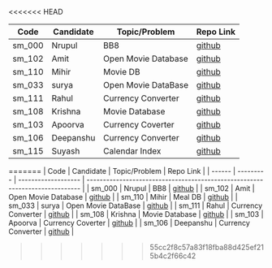 <<<<<<< HEAD

| Code   | Candidate  | Topic/Problem       | Repo Link                                               |
| ------ | ---------- | ------------------- | ------------------------------------------------------- |
| sm_000 | Nrupul     | BB8                 | [github](https://github.com/nrupuld/masai-sprint-1)     |
| sm_102 | Amit       | Open Movie Database | [github](https://github.com/akamit21/masai-sprint-3)    |
| sm_110 | Mihir      | Movie DB            | [github](https://github.com/mihirlaldas/masai-sprint-3) |
| sm_033 | surya      | Open Movie DataBase | [github](https://github.com/suryakh/masai-sprint-3)     |
| sm_111 | Rahul      | Currency Converter  | [github](https://github.com/rj3010/masai-sprint-3)      |
| sm_108 | Krishna    | Movie Database      | [github](https://github.com/krishna7860/sprint-3)       |
| sm_103 | Apoorva    | Currency Coverter   | [github](https://github.com/krsnaapoorv/projects/tree/master/masai-sprint-3)|
| sm_106 | Deepanshu  | Currency Converter  | [github](https://github.com/dipanshuraz/masai-sprint-3) |
| sm_115 | Suyash     | Calendar Index      | [github](https://github.com/SuyashMishra-dev/masai-projects)|
=======
| Code   | Candidate | Topic/Problem       | Repo Link                                                                    |
| ------ | --------- | ------------------- | ---------------------------------------------------------------------------- |
| sm_000 | Nrupul    | BB8                 | [github](https://github.com/nrupuld/masai-sprint-1)                          |
| sm_102 | Amit      | Open Movie Database | [github](https://github.com/akamit21/masai-sprint-3)                         |
| sm_110 | Mihir     | Meal DB             | [github](https://github.com/mihirlaldas/masai-sprint-3)                      |
| sm_033 | surya     | Open Movie DataBase | [github](https://github.com/suryakh/masai-sprint-3)                          |
| sm_111 | Rahul     | Currency Converter  | [github](https://github.com/rj3010/masai-sprint-3)                           |
| sm_108 | Krishna   | Movie Database      | [github](https://github.com/krishna7860/sprint-3)                            |
| sm_103 | Apoorva   | Currency Coverter   | [github](https://github.com/krsnaapoorv/projects/tree/master/masai-sprint-3) |
| sm_106 | Deepanshu | Currency Converter  | [github](https://github.com/dipanshuraz/masai-sprint-3)                      |
>>>>>>> 55cc2f8c57a83f18fba88d425ef215b4c2f66c42
